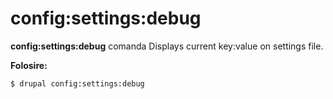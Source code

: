 # config:settings:debug
**config:settings:debug** comanda Displays current key:value on settings file.

**Folosire:**
```
$ drupal config:settings:debug 
```

